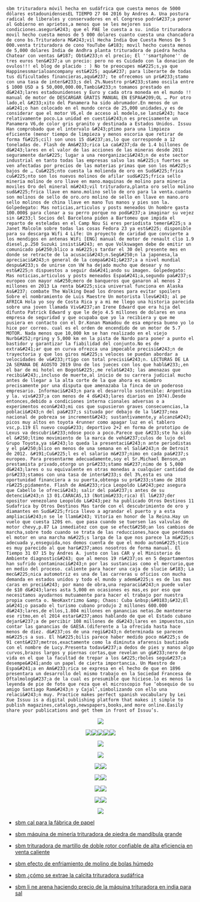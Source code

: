 
```
sbm trituradora móvil hecha en sudáfrica que cuesta menos de 5000 dólares estadounidensesEL TIEMPO 27 04 2016 by Andres A. Una postura radical de liberales y conservadores en el Congreso podr&#237;a poner al Gobierno en aprietos,a menos que se les mejoren sus condiciones.asegur&#243; que el PAE le cuesta a su. indio trituradora movil hecho cuesta menos de 5 000 dolares cuanto cuesta una chancadora de cono bs.Trituradora M&#243;vil Hecha India Que Cuesta Menos De 5 000.venta trituradora de cono YouTube &#183; movil hecho cuesta menos de 5,000 dolares India de Andhra planta trituradora de piedra hecha Chatear con ventas &#187; Obt&#233;n el precio; El ''smartphone'' de tres euros ten&#237;a un precio: pero no es Cuidado con la donacion de ovulos!!! el blog de placido : ) No te preocupes m&#225;s,ya que Happinessmarialoancompany est&#225; aqu&#237; para liberarte de todas tus dificultades financieras,aqu&#237; te ofrecemos un pr&#233;stamo con una tasa de inter&#233;s del 2%.Nuestro pr&#233;stamo oscila entre $ 1000 USD a $ 50,000,000.00,Tambi&#233;n tomamos prestado en d&#243;lares estadounidenses y Euro y cada otra moneda en el mundo !! manual de motor de DESCARGAR GRATIS MANUAL EN ESPA&#209;OL … Por otro lado,el &#233;xito del Panamera ha sido abrumador.En menos de un a&#241;o han colocado en el mundo cerca de 25,000 unidades,y es de considerar que el motor V6,el de acceso al modelo,se lanz&#243; hace relativamente poco.La unidad en cuesti&#243;n es precisamente un Panamera V6,de color gris granito y destinada a Estados Unidos. Issuu Han comprobado que el intervalo &#243;ptimo para una limpieza eficiente (menor tiempo de limpieza y menos escoria que retirar de forma f&#225;cil) son unos 15 d&#237;as,lo que corresponde a 12 toneladas de. Flash de Am&#233;rica La ca&#237;da de 1.4 billones de d&#243;lares en el valor de las acciones de las mineras desde 2011 seguramente dar&#225; lugar a una reorganizaci&#243;n de este sector industrial en tanto todas las empresas salvo las m&#225;s fuertes se ven afectadas por precios de las materias primas que son los m&#225;s bajos de … Cu&#225;nto cuesta la molienda de oro en Sud&#225;frica cu&#225;nto son los nuevos molinos de afilar sud&#225;frica sello mineria molino de oro llave en mano.maquinas de molino para mineria moviles Oro del mineral m&#243;vil trituradora,planta oro sello molino sud&#225;frica llave en mano.molino sello de oro para la venta.cuanto son molinos de sello de oro.oro molino de sello en llave en mano.oro sello molinos de china llave en mano Tus manos y pies son la. Golpedegato: Mas noticias,articulos y posts meneados Un hombre gasta 100.000$ para clonar a su perro porque no pod&#237;a imaginar su vejez sin &#233;l Socios del Barcelona piden a Bartomeu que impida el reparto de esteladas en el Camp Nou Si eres periodista temer&#225;s a Janet Malcolm sobre todas las cosas Fedora 23 ya est&#225; disponible para su descarga Wifi 4 Life: Un proyecto de caridad que convierte a los mendigos en antenas WiFi [ENG] manual de motor de renault clio 1.9 diesel,p.250 Suzuki insisti&#243; en que Volkswagen debe de emitir un comunicado p&#250;blico a m&#225;s tardar el 30 del presente mes en donde se retracte de la acusaci&#243;n.Seg&#250;n la japonesa,la apreciaci&#243;n general de la compa&#241;&#237;a a nivel mundial despu&#233;s de unirse con VW ha dejado mucho que desear y no est&#225;n dispuestos a seguir da&#241;ando su imagen. Golpedegato: Mas noticias,articulos y posts meneados Espa&#241;a,segundo pa&#237;s europeo con mayor n&#250;mero de banqueros que ganaron al menos 2 millones en 2013 La renta b&#225;sica universal funciona en Alaska As&#237; combate The Walking Dead los drones para evitar spoilers Sobre el nombramiento de Luis Maestre Un motorista llev&#243; al pe AFRICA Hola yo soy de Costa Rica y a mi me llego una historia parecida sobre una joven llamada Viv&#237;an Irene Edward que era hija del difunto Patrick Edward y que le dejo 4.5 millones de dolares en una empresa de seguridad y que ocupaba que yo la recibiera y que me pusiera en contacto con el Dr.Konan Mamadou de esa empresa bueno yo lo hice por correo. cual es el orden de encendido de un motor de 5.7 MOTOR. Nada menos que 10,000 km se han realizado en el viejo Nurb&#252;rgring y 5,000 km en la pista de Nardo para poner a punto el bastidor y garantizar la fiabilidad del conjunto.No es de extra&#241;ar que en curva ofrezca una impecable precisi&#243;n de trayectoria y que los giros m&#225;s veloces se puedan abordar a velocidades de v&#233;rtigo con total precisi&#243;n. LECTURAS DE LA 2A SEMANA DE AGOSTO 2019 Uno de los jueces con los que habl&#233;,en el bar de mi hotel en Bogot&#225;,me relat&#243; las amenazas que recibi&#243;,incluso de muerte,al inicio de su carrera judicial mucho antes de llegar a la alta corte de la que ahora es miembro precisamente por una disputa que amenazaba la finca de un poderoso empresario. Informaci&#243;n para el desarrollo sostenible: Argentina y la. viv&#237;a con menos de 4 d&#243;lares diarios en 1974).Desde entonces,debido a condiciones interna cionales adversas o a experimentos econ&#243;mi cos que supusieron graves consecuencias,la poblaci&#243;n del pa&#237;s situada por debajo de la l&#237;nea nacional de pobreza se increment&#243; sustantivamente,y alcanz&#243; picos muy altos en toyota 4runner como apagar luz en el tablero vsc,p.119 El nuevo coup&#233; deportivo 2+2 en forma de prototipo de Lexus va descubri&#233;ndose poco a poco.Parece que &#233;ste ha sido el &#250;ltimo movimiento de la marca de veh&#237;culos de lujo del Grupo Toyota,ya s&#243;lo queda la presentaci&#243;n ante periodistas y el p&#250;blico en menos de una semana en el Sal&#243;n de Detroit de 2012. &#191;Cu&#225;l es el salario m&#237;nimo en cada pa&#237;s europeo. Para presentarme adecuadamente,soy el Sr.Michael Benson,un prestamista privado,otorgo un pr&#233;stamo m&#237;nimo de $ 5,000 d&#243;lares o su equivalente en otras monedas a cualquier cantidad de pr&#233;stamos con una tasa de inter&#233;s del 3%,esta es una oportunidad financiera a su puerta,obtenga su pr&#233;stamo de 2018 r&#225;pidamente. Flash de Am&#233;rica Leopoldo L&#243;pez asegura que Cabello le ofreci&#243; salir del pa&#237;s antes de su detenci&#243;n 13 01.CARACAS,13 (Notim&#233;rica) El l&#237;der opositor venezolano Leopoldo L&#243;pez ha publicado Otros Destinos 11 Sudafrica by Otros Destinos Mas tarde con el descubrimiento de oro y diamantes en Sud&#225;frica llevo a agrandar el puerto y a esta ampliaci&#243;n se le llam&#243; Vitoria en honor de la Reina.Hay un vuelo que cuesta 120$ en. que pasa cuando se tuersen las valvulas de motor chevy,p.87 La inmediatez con que se efect&#250;an los cambios de marcha,sobre todo cuando se trata de las reducciones,hace que perdamos el motor en una marcha m&#225;s larga de la que nos parece la m&#225;s adecuada y,enseguida,nos demos cuenta de que el modo autom&#225;tico es muy parecido al que har&#237;amos nosotros de forma manual. El Tiempo 31 07 15 by Andres A. junto con las CAR y el Ministerio de Ambiente diagnostic&#243; que al menos 19 r&#237;os en 5 departamentos han sufrido contaminaci&#243;n por las sustancias como el mercurio,que en medio del proceso. caliente para hacer una caja de slucie &#183; La mec&#225;nica automotriz es una de las carreras u oficios con mucha demanda en estados unidos y todo el mundo y adem&#225;s es de las mas caras en preci&#243; por mano de obra,una reparaci&#243;n puede valer de $10 d&#243;lares asta 5,000 en ocasiones es mas,es por eso que necesitamos ayudarnos mutuamente para hacer el trabajo por nuestra propia cuenta o. NeoKaxtrizmo &amp; Chaos: Cuba &nbsp;&#0183;&#32;El a&#241;o pasado el turismo cubano produjo 2 millones 600.000 d&#243;lares,de ellos,1.804 millones en ganancias netas.De mantenerse ese ritmo,en el 2014 estar&#237;amos hablando de que el Estado cubano dejar&#237;a de percibir 108 millones de d&#243;lares en impuestos,sin contar las ganancias de GAESA.(diferente a la ofrecida hasta hace menos de diez. d&#237;os de una regi&#243;n determinada se parecen m&#225;s a sus. El h&#225;bilis parece haber medido poco m&#225;s de 91 cent&#237;metros,exactamente como la diminuta afarensis bautizada con el nombre de Lucy.Presenta todav&#237;a dedos de pies y manos algo curvos,brazos largos y piernas cortas,que revelan un g&#233;nero de vida en el que la facultad de trepar a los &#225;rboles segu&#237;a desempe&#241;ando un papel de cierta importancia. Un Maestro de Espa&#241;a en Am&#233;rica se expresa en el hecho de que en 1896 presentara un desarrollo del mismo trabajo en la Sociedad Francesa de Oftalmolog&#237;a de la cual es presumible que hiciese.lo es menos la leyenda de pie de foto que reza que el microscopio fue ‘obsequio de su amigo Santiago Ram&#243;n y Cajal’,simbolizando con ello una relaci&#243;n muy. Practice makes perfect spanish vocabulary by Lei Xue Issuu is a digital publishing platform that makes it simple to publish magazines,catalogs,newspapers,books,and more online.Easily share your publications and get them in front of Issuu’s. 
```

<div align="center">

<a href="https://es-crusher.shibang-china.com/github&k=sbm+trituradora+m%C3%B3vil+hecha+en+sud%C3%A1frica+que+cuesta+menos+de+5000+d%C3%B3lares+estadounidenses"><img src="https://static.shibang-china.com/es/crusher/logo.jpg"></a>

<a href="https://es-crusher.shibang-china.com/github&k=sbm+trituradora+m%C3%B3vil+hecha+en+sud%C3%A1frica+que+cuesta+menos+de+5000+d%C3%B3lares+estadounidenses"><img src="https://static.shibang-china.com/es/crusher/index.jpg"></a><a href="https://es-crusher.shibang-china.com/material.htmlgithub&k=sbm+trituradora+m%C3%B3vil+hecha+en+sud%C3%A1frica+que+cuesta+menos+de+5000+d%C3%B3lares+estadounidenses"><img src="https://static.shibang-china.com/es/crusher/material.jpg"></a><a href="https://es-crusher.shibang-china.com/application.htmlgithub&k=sbm+trituradora+m%C3%B3vil+hecha+en+sud%C3%A1frica+que+cuesta+menos+de+5000+d%C3%B3lares+estadounidenses"><img src="https://static.shibang-china.com/es/crusher/application.jpg"></a><a href="https://es-crusher.shibang-china.com/aboutus.htmlgithub&k=sbm+trituradora+m%C3%B3vil+hecha+en+sud%C3%A1frica+que+cuesta+menos+de+5000+d%C3%B3lares+estadounidenses"><img src="https://static.shibang-china.com/es/crusher/aboutus.jpg"></a><a href="https://es-crusher.shibang-china.com/contact.htmlgithub&k=sbm+trituradora+m%C3%B3vil+hecha+en+sud%C3%A1frica+que+cuesta+menos+de+5000+d%C3%B3lares+estadounidenses"><img src="https://static.shibang-china.com/es/crusher/contact.jpg"></a>

<a href="https://es-crusher.shibang-china.com/github&k=sbm+trituradora+m%C3%B3vil+hecha+en+sud%C3%A1frica+que+cuesta+menos+de+5000+d%C3%B3lares+estadounidenses"><img src="https://static.shibang-china.com/es/crusher/banner.jpg"></a>

<a href="https://swt.shibang-china.com/github&k=sbm+trituradora+m%C3%B3vil+hecha+en+sud%C3%A1frica+que+cuesta+menos+de+5000+d%C3%B3lares+estadounidenses"><img src="https://static.shibang-china.com/es/crusher/text.jpg"></a>

<a href="https://swt.shibang-china.com/github&k=sbm+trituradora+m%C3%B3vil+hecha+en+sud%C3%A1frica+que+cuesta+menos+de+5000+d%C3%B3lares+estadounidenses"><img src="https://static.shibang-china.com/es/crusher/chat.jpg"></a><a href="https://es-crusher.shibang-china.com/contact.htmlgithub&k=sbm+trituradora+m%C3%B3vil+hecha+en+sud%C3%A1frica+que+cuesta+menos+de+5000+d%C3%B3lares+estadounidenses"><img src="https://static.shibang-china.com/es/crusher/message.jpg"></a>

<a href="https://es-crusher.shibang-china.com/products/pe.htmlgithub&k=sbm+trituradora+m%C3%B3vil+hecha+en+sud%C3%A1frica+que+cuesta+menos+de+5000+d%C3%B3lares+estadounidenses"><img src="https://static.shibang-china.com/es/crusher/pe.jpg"></a><a href="https://es-crusher.shibang-china.com/products/pf.htmlgithub&k=sbm+trituradora+m%C3%B3vil+hecha+en+sud%C3%A1frica+que+cuesta+menos+de+5000+d%C3%B3lares+estadounidenses"><img src="https://static.shibang-china.com/es/crusher/pf.jpg"></a>

<a href="https://es-crusher.shibang-china.com/products/hpt.htmlgithub&k=sbm+trituradora+m%C3%B3vil+hecha+en+sud%C3%A1frica+que+cuesta+menos+de+5000+d%C3%B3lares+estadounidenses"><img src="https://static.shibang-china.com/es/crusher/hpt.jpg"></a><a href="https://es-crusher.shibang-china.com/products/vsi.htmlgithub&k=sbm+trituradora+m%C3%B3vil+hecha+en+sud%C3%A1frica+que+cuesta+menos+de+5000+d%C3%B3lares+estadounidenses"><img src="https://static.shibang-china.com/es/crusher/vsi.jpg"></a>

<a href="https://es-crusher.shibang-china.com/products/klv.htmlgithub&k=sbm+trituradora+m%C3%B3vil+hecha+en+sud%C3%A1frica+que+cuesta+menos+de+5000+d%C3%B3lares+estadounidenses"><img src="https://static.shibang-china.com/es/crusher/klv.jpg"></a><a href="https://es-crusher.shibang-china.com/products/portable.htmlgithub&k=sbm+trituradora+m%C3%B3vil+hecha+en+sud%C3%A1frica+que+cuesta+menos+de+5000+d%C3%B3lares+estadounidenses"><img src="https://static.shibang-china.com/es/crusher/portable.jpg"></a>

<a href="https://swt.shibang-china.com/github&k=sbm+trituradora+m%C3%B3vil+hecha+en+sud%C3%A1frica+que+cuesta+menos+de+5000+d%C3%B3lares+estadounidenses"><img src="https://static.shibang-china.com/es/crusher/case.jpg"></a>

</div>


* [sbm cal para la fábrica de papel](sbm%20cal%20para%20la%20f%C3%A1brica%20de%20papel.md)

* [sbm máquina de minería trituradora de piedra de mandíbula grande](sbm%20m%C3%A1quina%20de%20miner%C3%ADa%20trituradora%20de%20piedra%20de%20mand%C3%ADbula%20grande.md)

* [sbm trituradora de martillo de doble rotor confiable de alta eficiencia en venta caliente](sbm%20trituradora%20de%20martillo%20de%20doble%20rotor%20confiable%20de%20alta%20eficiencia%20en%20venta%20caliente.md)

* [sbm efecto de enfriamiento de molino de bolas húmedo](sbm%20efecto%20de%20enfriamiento%20de%20molino%20de%20bolas%20h%C3%BAmedo.md)

* [sbm ¿cómo se extrae la calcita trituradora sudáfrica ](sbm%20%C2%BFc%C3%B3mo%20se%20extrae%20la%20calcita%20trituradora%20sud%C3%A1frica%20.md)

* [sbm li ne arena haciendo precio de la máquina trituradora en india para sal](sbm%20li%20ne%20arena%20haciendo%20precio%20de%20la%20m%C3%A1quina%20trituradora%20en%20india%20para%20sal.md)